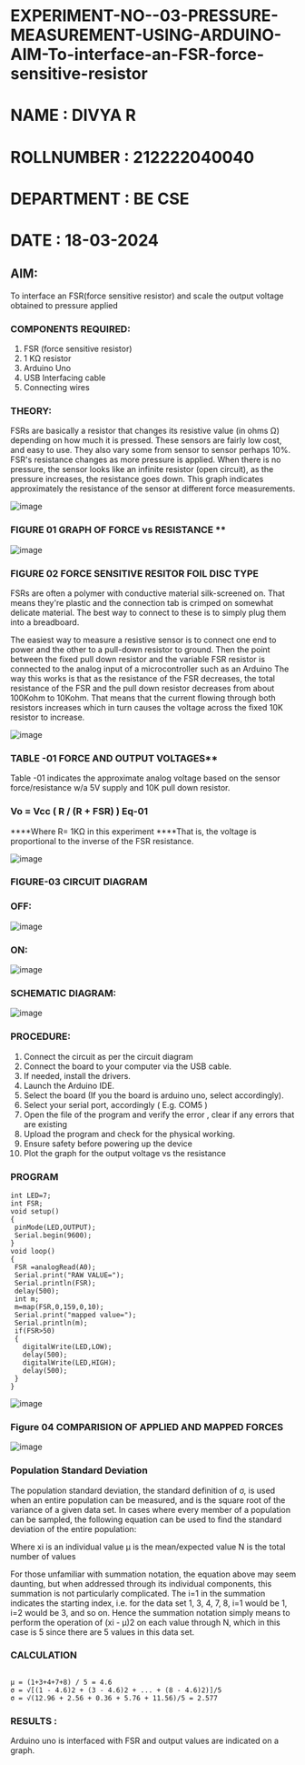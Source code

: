 # EXPERIMENT-NO--03-PRESSURE-MEASUREMENT-USING-ARDUINO-AIM-To-interface-an-FSR-force-sensitive-resistor


# NAME : DIVYA R
# ROLLNUMBER : 212222040040
# DEPARTMENT : BE CSE
# DATE : 18-03-2024
## AIM: 
To interface an FSR(force sensitive resistor) and scale the output voltage obtained to pressure applied 
 
### COMPONENTS REQUIRED:
1.	FSR  (force sensitive resistor)
2.	1 KΩ resistor 
3.	Arduino Uno 
4.	USB Interfacing cable 
5.	Connecting wires 


### THEORY: 
FSRs are basically a resistor that changes its resistive value (in ohms Ω) depending on how much it is pressed. These sensors are fairly low cost, and easy to use. They also vary some from sensor to sensor perhaps 10%. FSR's resistance changes as more pressure is applied. When there is no pressure, the sensor looks like an infinite resistor (open circuit), as the pressure increases, the resistance goes down. This graph indicates approximately the resistance of the sensor at different force measurements.
 

![image](https://user-images.githubusercontent.com/36288975/163532939-d6888ae1-4068-4d83-86a7-fc4c32d5179e.png)

### FIGURE 01 GRAPH OF FORCE vs RESISTANCE **




![image](https://user-images.githubusercontent.com/36288975/163532957-82d57567-a1c3-48c5-8a87-7ea66d6fca49.png)




### FIGURE 02 FORCE SENSITIVE RESITOR FOIL DISC TYPE  

FSRs are often a polymer with conductive material silk-screened on. That means they're plastic and the connection tab is crimped on somewhat delicate material. The best way to connect to these is to simply plug them into a breadboard.

The easiest way to measure a resistive sensor is to connect one end to power and the other to a pull-down resistor to ground. Then the point between the fixed pull down resistor and the variable FSR resistor is connected to the analog input of a microcontroller such as an Arduino The way this works is that as the resistance of the FSR decreases, the total resistance of the FSR and the pull down resistor decreases from about 100Kohm to 10Kohm. That means that the current flowing through both resistors increases which in turn causes the voltage across the fixed 10K resistor to increase.

 ![image](https://user-images.githubusercontent.com/36288975/163532972-2b909551-12c9-485d-adb1-d1e988d557bd.png)

### TABLE -01 FORCE AND OUTPUT VOLTAGES**
	
  Table -01 indicates the approximate analog voltage based on the sensor force/resistance w/a 5V supply and 10K pull down resistor.

### Vo = Vcc ( R / (R + FSR) )								Eq-01

****Where R= 1KΩ in this experiment 
****That is, the voltage is proportional to the inverse of the FSR resistance.










![image](https://user-images.githubusercontent.com/36288975/163532979-a2a5cb5c-f495-442c-843e-bebb82737a35.png)



### FIGURE-03 CIRCUIT DIAGRAM
### OFF:

![image](https://github.com/AkshayalakshmiVS/EXPERIMENT-NO--04-PRESSURE-MEASUREMENT-USING-ARDUINO-AIM-To-interface-an-FSR-force-sensitive-resist/assets/128115963/17bdb736-a73a-4efa-b7a7-5cd9cc7f8ddd)

### ON:

![image](https://github.com/AkshayalakshmiVS/EXPERIMENT-NO--04-PRESSURE-MEASUREMENT-USING-ARDUINO-AIM-To-interface-an-FSR-force-sensitive-resist/assets/128115963/54f641b8-60dd-4e5d-9692-a7bfaeba2172)

### SCHEMATIC DIAGRAM:

![image](https://github.com/AkshayalakshmiVS/EXPERIMENT-NO--04-PRESSURE-MEASUREMENT-USING-ARDUINO-AIM-To-interface-an-FSR-force-sensitive-resist/assets/128115963/99892ed0-ed1d-412c-9b7f-5fdbdc617f6f)





### PROCEDURE:
1.	Connect the circuit as per the circuit diagram 
2.	Connect the board to your computer via the USB cable.
3.	If needed, install the drivers.
4.	Launch the Arduino IDE.
5.	Select the board (If you the board is arduino uno, select accordingly).
6.	Select your serial port, accordingly ( E.g. COM5 )
7.	Open the file of the program  and verify the error , clear if any errors that are existing 
8.	Upload the program and check for the physical working. 
9.	Ensure safety before powering up the device 
10.	Plot the graph for the output voltage vs the resistance 


### PROGRAM 
 ```
int LED=7;
int FSR;
void setup()
{
  pinMode(LED,OUTPUT);
  Serial.begin(9600);
}
void loop()
{
  FSR =analogRead(A0);
  Serial.print("RAW VALUE=");
  Serial.println(FSR);
  delay(500);
  int m;
  m=map(FSR,0,159,0,10);
  Serial.print("mapped value=");
  Serial.println(m);
  if(FSR>50)
  {
    digitalWrite(LED,LOW);
    delay(500);
    digitalWrite(LED,HIGH);
    delay(500);
  }
}
```
 
 
 ![image](https://github.com/AkshayalakshmiVS/EXPERIMENT-NO--04-PRESSURE-MEASUREMENT-USING-ARDUINO-AIM-To-interface-an-FSR-force-sensitive-resist/assets/128115963/2506c46f-0404-40e3-8d8e-b9ffaf087b95)

### Figure 04 COMPARISION OF APPLIED AND MAPPED FORCES

![image](https://github.com/AkshayalakshmiVS/EXPERIMENT-NO--04-PRESSURE-MEASUREMENT-USING-ARDUINO-AIM-To-interface-an-FSR-force-sensitive-resist/assets/128115963/d9cd1e27-142d-461b-be33-68ebcc03c53a)

 
### Population Standard Deviation
The population standard deviation, the standard definition of σ, is used when an entire population can be measured, and is the square root of the variance of a given data set. In cases where every member of a population can be sampled, the following equation can be used to find the standard deviation of the entire population:



Where
xi is an individual value
μ is the mean/expected value
N is the total number of values

For those unfamiliar with summation notation, the equation above may seem daunting, but when addressed through its individual components, this summation is not particularly complicated. The i=1 in the summation indicates the starting index, i.e. for the data set 1, 3, 4, 7, 8, i=1 would be 1, i=2 would be 3, and so on. Hence the summation notation simply means to perform the operation of (xi - μ)2 on each value through N, which in this case is 5 since there are 5 values in this data set.

### CALCULATION
```
	  
μ = (1+3+4+7+8) / 5 = 4.6        
σ = √[(1 - 4.6)2 + (3 - 4.6)2 + ... + (8 - 4.6)2)]/5
σ = √(12.96 + 2.56 + 0.36 + 5.76 + 11.56)/5 = 2.577
```














### RESULTS : 
Arduino uno is interfaced with FSR and output values are indicated on a graph.

